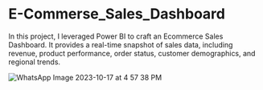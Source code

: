 # E-Commerse_Sales_Dashboard
In this project, I leveraged Power BI to craft an Ecommerce Sales Dashboard. It provides a real-time snapshot of sales data, including revenue, product performance, order status, customer demographics, and regional trends.


![WhatsApp Image 2023-10-17 at 4 57 38 PM](https://github.com/Pabitra-1234/E-Commerse_Sales_Dashboard_using_Power-BI/assets/91016504/058bbdcb-6d82-41bf-a8f6-6813ae7bad9e)
